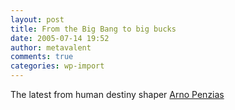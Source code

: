 ```yaml
---
layout: post
title: From the Big Bang to big bucks
date: 2005-07-14 19:52
author: metavalent
comments: true
categories: wp-import
---
```

The latest from human destiny shaper <a href="https://news.com.com/From+the+Big+Bang+to+big+bucks/2008-1082_3-5770732.html?part=rss&amp;tag=5770732&amp;subj=news"> Arno Penzias</a>
